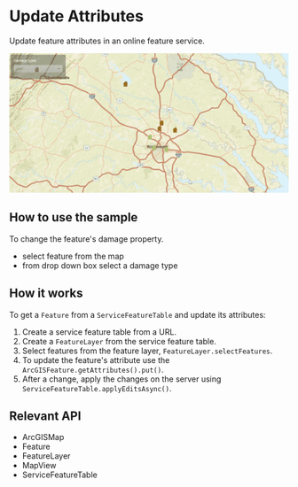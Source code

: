 # Update Attributes

Update feature attributes in an online feature service.

![](UpdateAttributes.gif)

## How to use the sample

To change the feature's damage property.
  - select feature from the map
  - from drop down box select a damage type

## How it works

To get a `Feature` from a `ServiceFeatureTable` and update its attributes:

1.  Create a service feature table from a URL.
2.  Create a `FeatureLayer` from the service feature table.
3.  Select features from the feature layer, `FeatureLayer.selectFeatures`.
4.  To update the feature's attribute use the `ArcGISFeature.getAttributes().put()`.
5.  After a change, apply the changes on the server using `ServiceFeatureTable.applyEditsAsync()`.

## Relevant API

*   ArcGISMap
*   Feature
*   FeatureLayer
*   MapView
*   ServiceFeatureTable
